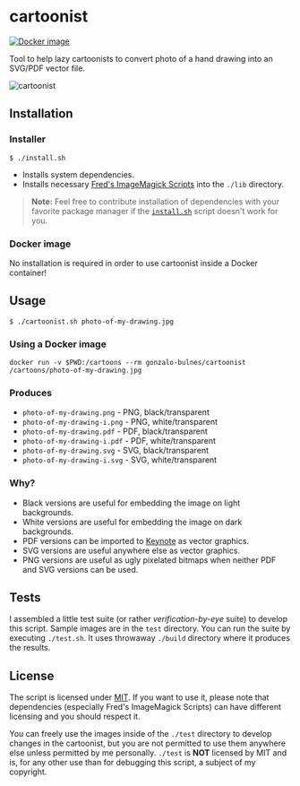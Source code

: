 # cartoonist

[![Docker image](https://img.shields.io/badge/docker-gonzalobulnes%2Fcartoonist-blue.svg)](https://hub.docker.com/r/gonzalobulnes/cartoonist)

Tool to help lazy cartoonists to convert photo of a hand drawing into an SVG/PDF vector file.

![cartoonist](./cartoonist.png)

## Installation

### Installer

```shell
$ ./install.sh
```

- Installs system dependencies.
- Installs necessary [Fred's ImageMagick Scripts](http://www.fmwconcepts.com/imagemagick/) into the `./lib` directory.

> **Note:** Feel free to contribute installation of dependencies with your favorite package manager if the [`install.sh`](install.sh) script doesn't work for you.

### Docker image

No installation is required in order to use cartoonist inside a Docker container!

## Usage

```shell
$ ./cartoonist.sh photo-of-my-drawing.jpg
```

### Using a Docker image

```shell
docker run -v $PWD:/cartoons --rm gonzalo-bulnes/cartoonist /cartoons/photo-of-my-drawing.jpg
```

### Produces

- `photo-of-my-drawing.png` - PNG, black/transparent
- `photo-of-my-drawing-i.png` - PNG, white/transparent
- `photo-of-my-drawing.pdf` - PDF, black/transparent
- `photo-of-my-drawing-i.pdf` - PDF, white/transparent
- `photo-of-my-drawing.svg` - SVG, black/transparent
- `photo-of-my-drawing-i.svg` - SVG, white/transparent

### Why?

- Black versions are useful for embedding the image on light backgrounds.
- White versions are useful for embedding the image on dark backgrounds.
- PDF versions can be imported to [Keynote](http://www.apple.com/mac/keynote/) as vector graphics.
- SVG versions are useful anywhere else as vector graphics.
- PNG versions are useful as ugly pixelated bitmaps when neither PDF and SVG versions can be used.

## Tests

I assembled a little test suite (or rather _verification-by-eye_ suite) to develop this script. Sample images are in the `test` directory. You can run the suite by executing `./test.sh`. It uses throwaway `./build` directory where it produces the results.

## License

The script is licensed under [MIT](./LICENSE). If you want to use it, please note that dependencies (especially Fred's ImageMagick Scripts) can have different licensing and you should respect it.

You can freely use the images inside of the `./test` directory to develop changes in the cartoonist, but you are not permitted to use them anywhere else unless permitted by me personally. `./test` is **NOT** licensed by MIT and is, for any other use than for debugging this script, a subject of my copyright.

